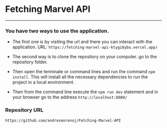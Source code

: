 # Fetching Marvel API
---

### You have two ways to use the application.

- The first one is by visiting the url and there you can interact with the application. URL: `https://fetching-marvel-api-ktygi8yba.vercel.app/`  

- The second way is to clone the repository on your computer.
go to the repository folder.
- Then open the terminate or command lines and run the command `npm install`.
This will install all the necessary dependencies to run the project in a local environment.
- Then from the command line execute the `npm run dev` statement and in your browser go to the address `http://localhost:8080/`

### Repository URL
`https://github.com/andresmorenoj/Fetching-Marvel-API`